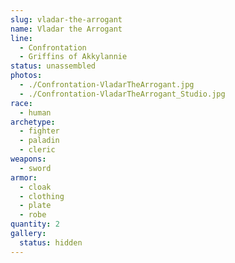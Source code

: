 ```yaml
---
slug: vladar-the-arrogant
name: Vladar the Arrogant
line:
  - Confrontation
  - Griffins of Akkylannie
status: unassembled
photos:
  - ./Confrontation-VladarTheArrogant.jpg
  - ./Confrontation-VladarTheArrogant_Studio.jpg
race:
  - human
archetype:
  - fighter
  - paladin
  - cleric
weapons:
  - sword
armor:
  - cloak
  - clothing
  - plate
  - robe
quantity: 2
gallery:
  status: hidden
---
```

